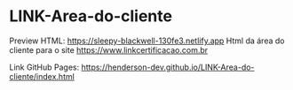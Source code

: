 # LINK-Area-do-cliente
Preview HTML: https://sleepy-blackwell-130fe3.netlify.app
Html da área do cliente para o site https://www.linkcertificacao.com.br

Link GitHub Pages: <https://henderson-dev.github.io/LINK-Area-do-cliente/index.html>

